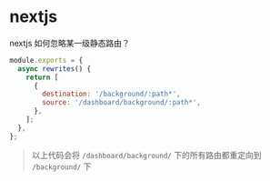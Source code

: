 # nextjs

nextjs 如何忽略某一级静态路由？

```js
module.exports = {
  async rewrites() {
    return [
      {
        destination: '/background/:path*',
        source: '/dashboard/background/:path*',
      },
    ];
  },
};

```

> 以上代码会将 `/dashboard/background/` 下的所有路由都重定向到 `/background/` 下